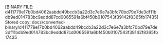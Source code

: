 [BINARY FILE: d411779e17b0bd4062aabdd49bccb3a22d3c7e6e7a3bfc70bd79e7de3df11bdb9ed014783bc9eddd87cd0065591a6bf450b0107543f39142f8365fb17435]
Stored copy: docs/converted-binary/d411779e17b0bd4062aabdd49bccb3a22d3c7e6e7a3bfc70bd79e7de3df11bdb9ed014783bc9eddd87cd0065591a6bf450b0107543f39142f8365fb17435
